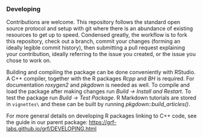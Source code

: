 ### Developing

Contributions are welcome. This repository follows the standard open source protocol and setup with git where there is an abundance of existing resources to get up to speed. Condensed greatly, the workflow is to fork this repository, check out a branch, commit your changes (forming an ideally legible commit history), then submitting a pull request explaining your contribution, ideally referring to the issue you created, or the issue you chose to work on.

Building and compiling the package can be done conveniently with RStudio. A C++ compiler, together with the R packages _Rcpp_ and _BH_ is required. For documentation _roxygen2_ and _pkgdown_ is needed as well. To compile and load the package after making changes run _Build -> Install and Restart_. To test the package run _Build -> Test Package_. R Markdown tutorials are stored in `vignettes\` and these can be built by running _pkgdown::build_articles()_.

For more general details on developing R packages linking to C++ code, see the guide in our parent package: https://grf-labs.github.io/grf/DEVELOPING.html
